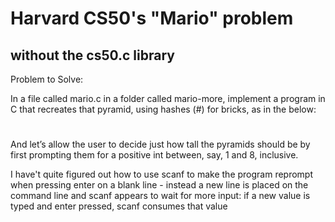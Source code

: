 # Harvard CS50's "Mario" problem
## without the cs50.c library

Problem to Solve:

In a file called mario.c in a folder called mario-more, implement a program in C that recreates that pyramid, using hashes (#) for bricks, as in the below:

   #  #
  ##  ##
 ###  ###
####  ####

And let’s allow the user to decide just how tall the pyramids should be by first prompting them for a positive int between, say, 1 and 8, inclusive.

I have't quite figured out how to use scanf to make the program reprompt when
pressing enter on a blank line - instead a new line is placed on the command
line and scanf appears to wait for more input: if a new value is typed and enter
pressed, scanf consumes that value

